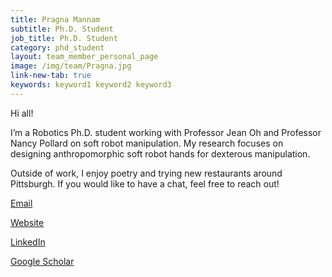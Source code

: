 ```yaml
---
title: Pragna Mannam
subtitle: Ph.D. Student
job_title: Ph.D. Student
category: phd_student
layout: team_member_personal_page
image: /img/team/Pragna.jpg
link-new-tab: true
keywords: keyword1 keyword2 keyword3
---
```


Hi all!

I’m a Robotics Ph.D. student working with Professor Jean Oh and Professor Nancy
Pollard on soft robot manipulation. My research focuses on designing
anthropomorphic soft robot hands for dexterous manipulation.

Outside of work, I enjoy poetry and trying new restaurants around Pittsburgh.
If you would like to have a chat, feel free to reach out!

[Email](mailto:pmannam@andrew.cmu.edu)

[Website](https://www.ri.cmu.edu/ri-people/pragna-mannam/)

[LinkedIn](https://www.linkedin.com/in/pmannam/)

[Google Scholar](https://scholar.google.com/citations?user=1XZy004AAAAJ&hl=en&oi=ao)
